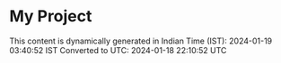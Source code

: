 # My Project

This content is dynamically generated in Indian Time (IST): 2024-01-19 03:40:52 IST
Converted to UTC: 2024-01-18 22:10:52 UTC
